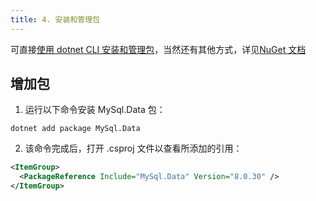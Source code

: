 ```yaml
---
title: 4. 安装和管理包
---
```


可直接[使用 dotnet CLI 安装和管理包](https://docs.microsoft.com/zh-cn/nuget/consume-packages/install-use-packages-dotnet-cli)，当然还有其他方式，详见[NuGet 文档](https://docs.microsoft.com/zh-cn/nuget/)

## 增加包

1. 运行以下命令安装 MySql.Data 包：

```shell
dotnet add package MySql.Data
```

2. 该命令完成后，打开 .csproj 文件以查看所添加的引用：

```xml
<ItemGroup>
  <PackageReference Include="MySql.Data" Version="8.0.30" />
</ItemGroup>
```
